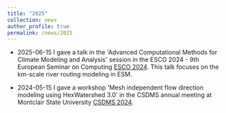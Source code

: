 ```yaml
---
title: "2025"
collection: news
author_profile: true
permalink: /news/2025
---
```


* 2025-06-15 I gave a talk in the 'Advanced Computational Methods for Climate Modeling and Analysis' session in the ESCO 2024 - 9th European Seminar on Computing [ESCO 2024](https://www.esco2024.femhub.com/). This talk focuses on the km-scale river routing modeling in ESM.

* 2024-05-15 I gave a workshop 'Mesh independent flow direction modeling using HexWatershed 3.0' in the CSDMS annual meeting at Montclair State University [CSDMS 2024](https://csdms.colorado.edu/wiki/CSDMS_meeting_2024).

